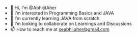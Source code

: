 - 👋 Hi, I’m @AbhijitAher
- 👀 I’m interested in Programming Basics and JAVA
- 🌱 I’m currently learning JAVA from scratch 
- 💞️ I’m looking to collaborate on Learnings and Discussions
- 📫 How to reach me at seabhi.aher@gmail.com

<!---
AbhijitAher/AbhijitAher is a ✨ special ✨ repository because its `README.md` (this file) appears on your GitHub profile.
You can click the Preview link to take a look at your changes.
--->
